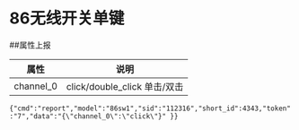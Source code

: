 # 86无线开关单键

##属性上报

| 属性 | 说明 |
| -- | -- |
| channel_0 | click/double_click        单击/双击 |

```{"cmd":"report","model":"86sw1","sid":"112316","short_id":4343,"token":"7","data":"{\"channel_0\":\"click\"}" }}```
